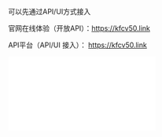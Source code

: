 可以先通过API/UI方式接入

官网在线体验（开放API）：https://kfcv50.link

API平台（API/UI 接入）： https://kfcv50.link

<iframe src="//player.bilibili.com/player.html?isOutside=true&aid=112914774098815&bvid=BV1iSakeHEbZ&cid=500001640359431&p=1" scrolling="no" border="0" frameborder="no" framespacing="0" allowfullscreen="true"></iframe>
